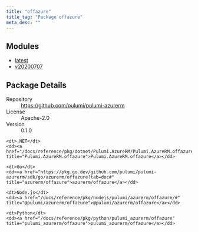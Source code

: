 ```yaml
---
title: "offazure"
title_tag: "Package offazure"
meta_desc: ""
---
```


<!-- WARNING: this file was generated by Pulumi Docs Generator. -->
<!-- Do not edit by hand unless you're certain you know what you are doing! -->



<h2 id="modules">Modules</h2>
<ul class="api">
    <li><a href="latest/" title="latest"><span class="symbol module"></span>latest</a></li>
    <li><a href="v20200707/" title="v20200707"><span class="symbol module"></span>v20200707</a></li>
</ul>

<h2 id="package-details">Package Details</h2>
<dl class="package-details">
	<dt>Repository</dt>
	<dd><a href="https://github.com/pulumi/pulumi-azurerm">https://github.com/pulumi/pulumi-azurerm</a></dd>
	<dt>License</dt>
	<dd>Apache-2.0</dd>
	<dt>Version</dt>
	<dd>0.1.0</dd>
</dl>



<dl class="tabular">

    <dt>.NET</dt>
    <dd><a href="/docs/reference/pkg/dotnet/Pulumi.AzureRM/Pulumi.AzureRM.offazure.html" title="Pulumi.AzureRM.offazure">Pulumi.AzureRM.offazure</a></dd>

    <dt>Go</dt>
    <dd><a href="https://pkg.go.dev/github.com/pulumi/pulumi-azurerm/sdk/go/azurerm/offazure?tab=doc#" title="azurerm/offazure">azurerm/offazure</a></dd>

    <dt>Node.js</dt>
    <dd><a href="/docs/reference/pkg/nodejs/pulumi/azurerm/offazure/#" title="@pulumi/azurerm/offazure">@pulumi/azurerm/offazure</a></dd>

    <dt>Python</dt>
    <dd><a href="/docs/reference/pkg/python/pulumi_azurerm/offazure" title="pulumi_azurerm/offazure">pulumi_azurerm/offazure</a></dd>

</dl>

